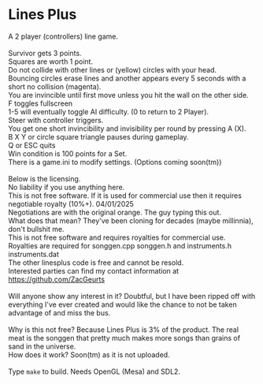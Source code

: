 # Lines Plus
A 2 player (controllers) line game.<BR />
<BR />
Survivor gets 3 points.<BR />
Squares are worth 1 point.<BR />
Do not collide with other lines or (yellow) circles with your head.<BR />
Bouncing circles erase lines and another appears every 5 seconds with a short no collision (magenta).<BR />
You are invincible until first move unless you hit the wall on the other side.<BR />
F toggles fullscreen<BR />
1-5 will eventually toggle AI difficulty. (0 to return to 2 Player).<BR />
Steer with controller triggers.<BR />
You get one short invincibility and invisibility per round by pressing A (X).<BR />
B X Y or circle square triangle pauses during gameplay.<BR />
Q or ESC quits<BR />
Win condition is 100 points for a Set.<BR />
There is a game.ini to modify settings. (Options coming soon(tm))<BR />
<BR />
Below is the licensing.<BR />
No liability if you use anything here. 
<BR />
This is not free software. If it is used for commercial use then it requires negotiable royalty (10%+). 04/01/2025<BR />
Negotiations are with the original orange. The guy typing this out.<BR />
What does that mean? They've been cloning for decades (maybe millinnia), don't bullshit me.<BR />
This is not free software and requires royalties for commercial use.<BR />
Royalties are required for songgen.cpp songgen.h and instruments.h instruments.dat<BR />
The other linesplus code is free and cannot be resold.<BR />
Interested parties can find my contact information at https://github.com/ZacGeurts<BR />
<BR />
Will anyone show any interest in it? Doubtful, but I have been ripped off with everything I've ever created and would like the chance to not be taken advantage of and miss the bus.<BR />
<BR />
Why is this not free? Because Lines Plus is 3% of the product. The real meat is the songgen that pretty much makes more songs than grains of sand in the universe.<BR />
How does it work? Soon(tm) as it is not uploaded.
<BR /><BR />
Type `make` to build. Needs OpenGL (Mesa) and SDL2.
